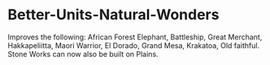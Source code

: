 # Better-Units-Natural-Wonders
Improves the following: African Forest Elephant, Battleship, Great Merchant, Hakkapeliitta, Maori Warrior, El Dorado, Grand Mesa, Krakatoa, Old faithful. Stone Works can now also be built on Plains.
